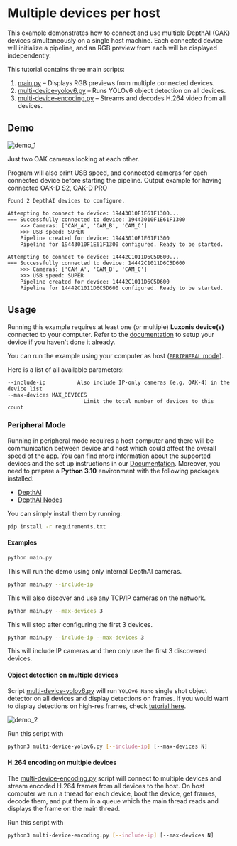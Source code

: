 # Multiple devices per host

This example demonstrates how to connect and use multiple DepthAI (OAK) devices simultaneously on a single host machine. Each connected device will initialize a pipeline, and an RGB preview from each will be displayed independently.

This tutorial contains three main scripts:

1. [main.py](main.py) – Displays RGB previews from multiple connected devices.
1. [multi-device-yolov6.py](multi-device-yolov6.py) – Runs YOLOv6 object detection on all devices.
1. [multi-device-encoding.py](multi-device-encoding.py) – Streams and decodes H.264 video from all devices.

## Demo

![demo_1](https://github.com/user-attachments/assets/6f5e913d-2b25-4f46-b77a-7c0a89821caf)

Just two OAK cameras looking at each other.

Program will also print USB speed, and connected cameras for each connected device before starting the pipeline. Output example for having connected OAK-D S2, OAK-D PRO

```
Found 2 DepthAI devices to configure.

Attempting to connect to device: 19443010F1E61F1300...
=== Successfully connected to device: 19443010F1E61F1300
    >>> Cameras: ['CAM_A', 'CAM_B', 'CAM_C']
    >>> USB speed: SUPER
    Pipeline created for device: 19443010F1E61F1300
    Pipeline for 19443010F1E61F1300 configured. Ready to be started.

Attempting to connect to device: 14442C1011D6C5D600...
=== Successfully connected to device: 14442C1011D6C5D600
    >>> Cameras: ['CAM_A', 'CAM_B', 'CAM_C']
    >>> USB speed: SUPER
    Pipeline created for device: 14442C1011D6C5D600
    Pipeline for 14442C1011D6C5D600 configured. Ready to be started.

```

## Usage

Running this example requires at least one (or multiple) **Luxonis device(s)** connected to your computer. Refer to the [documentation](https://docs.luxonis.com/software-v3/) to setup your device if you haven't done it already.

You can run the example using your computer as host ([`PERIPHERAL` mode](#peripheral-mode)).

Here is a list of all available parameters:

```
--include-ip          Also include IP-only cameras (e.g. OAK-4) in the device list
--max-devices MAX_DEVICES
                        Limit the total number of devices to this count
```

### Peripheral Mode

Running in peripheral mode requires a host computer and there will be communication between device and host which could affect the overall speed of the app.
You can find more information about the supported devices and the set up instructions in our [Documentation](https://rvc4.docs.luxonis.com/hardware).
Moreover, you need to prepare a **Python 3.10** environment with the following packages installed:

- [DepthAI](https://pypi.org/project/depthai/)
- [DepthAI Nodes](https://pypi.org/project/depthai-nodes/)

You can simply install them by running:

```bash
pip install -r requirements.txt
```

#### Examples

```bash
python main.py
```

This will run the demo using only internal DepthAI cameras.

```bash
python main.py --include-ip
```

This will also discover and use any TCP/IP cameras on the network.

```bash
python main.py --max-devices 3
```

This will stop after configuring the first 3 devices.

```bash
python main.py --include-ip --max-devices 3
```

This will include IP cameras and then only use the first 3 discovered devices.

#### Object detection on multiple devices

Script [multi-device-yolov6.py](multi-device-yolov6.py) will run `YOLOv6 Nano` single shot object detector on all devices and display detections on frames.
If you would want to display detections on high-res frames, check [tutorial here](https://docs.luxonis.com/projects/api/en/latest/tutorials/dispaying_detections/).

![demo_2](https://github.com/user-attachments/assets/a700342c-2105-40b0-a831-66efb094b19c)

Run this script with

```bash
python3 multi-device-yolov6.py [--include-ip] [--max-devices N]
```

#### H.264 encoding on multiple devices

The [multi-device-encoding.py](multi-device-encoding.py) script will connect to multiple devices and stream encoded H.264 frames from all devices to the host. On host computer we run a thread for each device, boot the device, get frames, decode them, and put them in a queue which the main thread reads and displays the frame on the main thread.

Run this script with

```bash
python3 multi-device-encoding.py [--include-ip] [--max-devices N]
```
